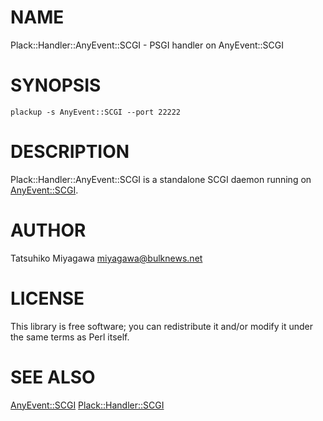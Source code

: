 # NAME

Plack::Handler::AnyEvent::SCGI - PSGI handler on AnyEvent::SCGI

# SYNOPSIS

    plackup -s AnyEvent::SCGI --port 22222

# DESCRIPTION

Plack::Handler::AnyEvent::SCGI is a standalone SCGI daemon running on [AnyEvent::SCGI](https://metacpan.org/pod/AnyEvent::SCGI).

# AUTHOR

Tatsuhiko Miyagawa <miyagawa@bulknews.net>

# LICENSE

This library is free software; you can redistribute it and/or modify
it under the same terms as Perl itself.

# SEE ALSO

[AnyEvent::SCGI](https://metacpan.org/pod/AnyEvent::SCGI) [Plack::Handler::SCGI](https://metacpan.org/pod/Plack::Handler::SCGI)

